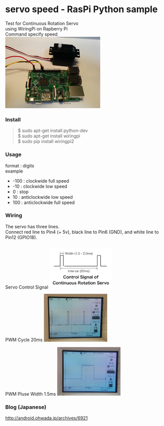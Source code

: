 # servo speed - RasPi Python sample

Test for Continuous Rotation Servo  <br/>
using WiringPi on Rapberry Pi <br/>
Command specify speed <br>
<img src="https://github.com/FabLabKannai/RaspiStudy/blob/master/4_python/docs/raspi_servo.jpg" width="300" /> <br/>

### Install
> $ sudo apt-get install python-dev <br/>
> $ sudo apt-get install wiringpi <br/>
> $ sudo pip install wiringpi2 <br/>

### Usage
format : digits <br>
example <br>
- -100 : clockwide full speed <br>
- -10 : clockwide low speed <br>
- 0 : stop <br>
- 10 : anticlockwide low speed <br>
- 100 : anticlockwide full speed <br>

### Wiring
The servo has three lines. <br/>
Connect red line to Pin4 (+ 5v), black line to Pin6 (GND), and white line to Pin12 (GPIO18). <br/>

### 
Servo Control Signal
<img src="https://github.com/FabLabKannai/RaspiStudy/blob/master/4_python/docs/servo_control_signal.png" width="200" /> <br/>

PWM Cycle 20ms
<img src="https://github.com/FabLabKannai/RaspiStudy/blob/master/4_python/docs/wiringpi_pwm_cycle_20ms.png" width="200" /> <br/>

PWM Pluse Width 1.5ms
<img src="https://github.com/FabLabKannai/RaspiStudy/blob/master/4_python/docs/wiringpi_pwm_width_1_5ms.png" width="200" /> <br/>

### Blog (Japanese)
http://android.ohwada.jp/archives/6921
